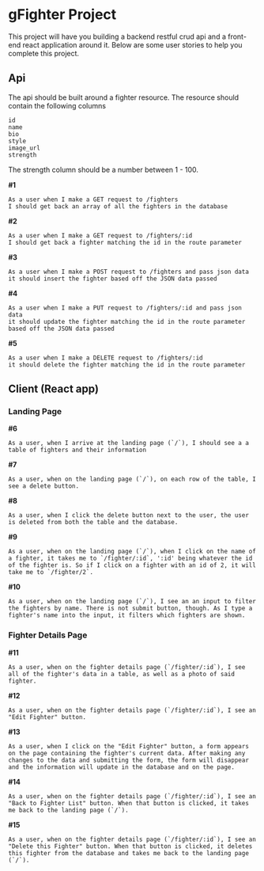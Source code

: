 # gFighter Project

This project will have you building a backend restful crud api and a front-end react application around it.
Below are some user stories to help you complete this project.

## Api
The api should be built around a fighter resource. The resource should contain the following columns
```
id
name
bio
style
image_url
strength
```
The strength column should be a number between 1 - 100.


__#1__
```
As a user when I make a GET request to /fighters
I should get back an array of all the fighters in the database
```

__#2__
```
As a user when I make a GET request to /fighters/:id
I should get back a fighter matching the id in the route parameter
```

__#3__
```
As a user when I make a POST request to /fighters and pass json data
it should insert the fighter based off the JSON data passed
```

__#4__
```
As a user when I make a PUT request to /fighters/:id and pass json data
it should update the fighter matching the id in the route parameter based off the JSON data passed
```

__#5__
```
As a user when I make a DELETE request to /fighters/:id
it should delete the fighter matching the id in the route parameter
```

## Client (React app)

### Landing Page

__#6__
```
As a user, when I arrive at the landing page (`/`), I should see a a table of fighters and their information
```

__#7__
```
As a user, when on the landing page (`/`), on each row of the table, I see a delete button.
```

__#8__
```
As a user, when I click the delete button next to the user, the user is deleted from both the table and the database.
```

__#9__
```
As a user, when on the landing page (`/`), when I click on the name of a fighter, it takes me to `/fighter/:id`, ':id' being whatever the id of the fighter is. So if I click on a fighter with an id of 2, it will take me to `/fighter/2`.
```

__#10__
```
As a user, when on the landing page (`/`), I see an an input to filter the fighters by name. There is not submit button, though. As I type a fighter's name into the input, it filters which fighters are shown.
```

### Fighter Details Page

__#11__
```
As a user, when on the fighter details page (`/fighter/:id`), I see all of the fighter's data in a table, as well as a photo of said fighter.
```

__#12__
```
As a user, when on the fighter details page (`/fighter/:id`), I see an "Edit Fighter" button.
```

__#13__
```
As a user, when I click on the "Edit Fighter" button, a form appears on the page containing the fighter's current data. After making any changes to the data and submitting the form, the form will disappear and the information will update in the database and on the page.
```

__#14__
```
As a user, when on the fighter details page (`/fighter/:id`), I see an "Back to Fighter List" button. When that button is clicked, it takes me back to the landing page (`/`).
```

__#15__
```
As a user, when on the fighter details page (`/fighter/:id`), I see an "Delete this Fighter" button. When that button is clicked, it deletes this fighter from the database and takes me back to the landing page (`/`).
```